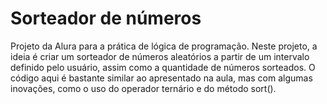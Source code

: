 <h1>Sorteador de números</h1>
Projeto da Alura para a prática de lógica de programação. Neste projeto, a ideia é criar um sorteador de números aleatórios a partir de um intervalo definido pelo usuário, assim como a quantidade de números sorteados. O código aqui é bastante similar ao apresentado na aula, mas com algumas inovações, como o uso do operador ternário e do método sort().
